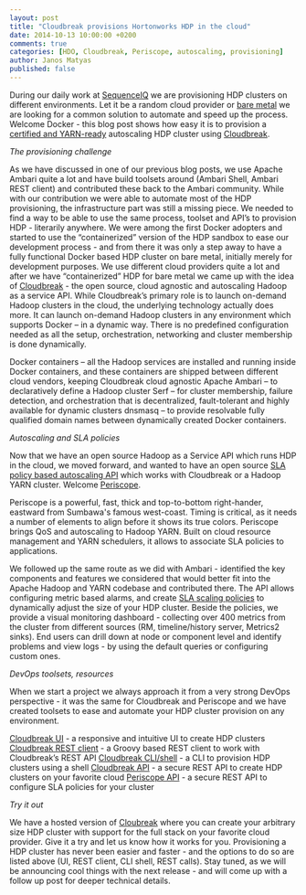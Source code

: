 ```yaml
---
layout: post
title: "Cloudbreak provisions Hortonworks HDP in the cloud"
date: 2014-10-13 10:00:00 +0200
comments: true
categories: [HDO, Cloudbreak, Periscope, autoscaling, provisioning]
author: Janos Matyas
published: false
---
```


During our daily work at [SequenceIQ](http://sequenceiq.com/) we are provisioning HDP clusters on different environments. Let it be a random cloud provider or [bare metal](http://blog.sequenceiq.com/blog/2014/06/19/multinode-hadoop-cluster-on-docker/) we are looking for a common solution to automate and speed up the process. Welcome Docker - this blog post shows how easy it is to provision a [certified and YARN-ready](http://hortonworks.com/partner/sequenceiq/) autoscaling HDP cluster using [Cloudbreak](http://blog.sequenceiq.com/blog/2014/07/18/announcing-cloudbreak/).

*The provisioning challenge*

As we have discussed in one of our previous blog posts, we use Apache Ambari quite a lot and have build toolsets around (Ambari Shell, Ambari REST client) and contributed these back to the Ambari community. While with our contribution we were able to automate most of the HDP provisioning, the infrastructure part was still a missing piece. We needed to find a way to be able to use the same process, toolset and API’s to provision HDP - literarily anywhere. We were among the first Docker adopters and started to use the “containerized” version of the HDP sandbox to ease our development process - and from there it was only a step away to have a fully functional Docker based HDP cluster on bare metal, initially merely for development purposes.
We use different cloud providers quite a lot and after we have “containerized” HDP for bare metal we came up with the idea of [Cloudbreak](http://blog.sequenceiq.com/blog/2014/07/18/announcing-cloudbreak/) - the open source, cloud agnostic and autoscaling Hadoop as a service API. While Cloudbreak’s primary role is to launch on-demand Hadoop clusters in the cloud, the underlying technology actually does more. It can launch on-demand Hadoop clusters in any environment which supports Docker – in a dynamic way. There is no predefined configuration needed as all the setup, orchestration, networking and cluster membership is done dynamically.

Docker containers – all the Hadoop services are installed and running inside Docker containers, and these containers are shipped between different cloud vendors, keeping Cloudbreak cloud agnostic
Apache Ambari – to declaratively define a Hadoop cluster
Serf – for cluster membership, failure detection, and orchestration that is decentralized, fault-tolerant and highly available for dynamic clusters
dnsmasq – to provide resolvable fully qualified domain names between dynamically created Docker containers.

*Autoscaling and SLA policies*

Now that we have an open source Hadoop as a Service API which runs HDP in the cloud, we moved forward, and wanted to have an open source [SLA policy based autoscaling API](http://blog.sequenceiq.com/blog/2014/08/27/announcing-periscope/) which works with Cloudbreak or a Hadoop YARN cluster. Welcome [Periscope](http://sequenceiq.com/periscope/). 

Periscope is a powerful, fast, thick and top-to-bottom right-hander, eastward from Sumbawa's famous west-coast. Timing is critical, as it needs a number of elements to align before it shows its true colors.
Periscope brings QoS and autoscaling to Hadoop YARN. Built on cloud resource management and YARN schedulers,  it allows to associate SLA policies to applications.

We followed up the same route as we did with Ambari - identified the key components and features we considered that would better fit into the Apache Hadoop and YARN codebase and contributed there. The API allows configuring metric based alarms, and create [SLA scaling policies](http://blog.sequenceiq.com/blog/2014/09/01/sla-samples-periscope/) to dynamically adjust the size of your HDP cluster. 
Beside the policies, we provide a visual monitoring dashboard - collecting over 400 metrics from the cluster from different sources (RM, timeline/history server, Metrics2 sinks). End users can drill down at node or component level and identify problems and view logs - by using the default queries or configuring custom ones. 

*DevOps toolsets, resources*

When we start a project we always approach it from a very strong  DevOps perspective - it was the same for Cloudbreak and Periscope and we have created toolsets to ease and automate your HDP cluster provision on any environment.

[Cloudbreak UI](https://cloudbreak.sequenceiq.com/) - a responsive and intuitive UI to create HDP clusters
[Cloudbreak REST client](https://github.com/sequenceiq/cloudbreak-rest-client) - a Groovy based REST client to work with Cloudbreak’s REST API
[Cloudbreak CLI/shell](https://github.com/sequenceiq/cloudbreak-shell) - a CLI to provision HDP clusters using a shell
[Cloudbreak API](http://docs.cloudbreak.apiary.io/) - a secure REST API to create HDP clusters on your favorite cloud
[Periscope API](http://docs.periscope.apiary.io/) -  a secure REST API to configure SLA policies for your cluster

*Try it out*

We have a hosted version of [Cloubreak](https://cloudbreak.sequenceiq.com/) where you can create your arbitrary size HDP cluster with support for the full stack on your favorite cloud provider. Give it a try and let us know how it works for you. Provisioning a HDP cluster has never been easier and faster - and the options to do so are listed above (UI, REST client, CLI shell, REST calls). Stay tuned, as we will be announcing cool things with the next release - and will come up with a follow up post for deeper technical details.
